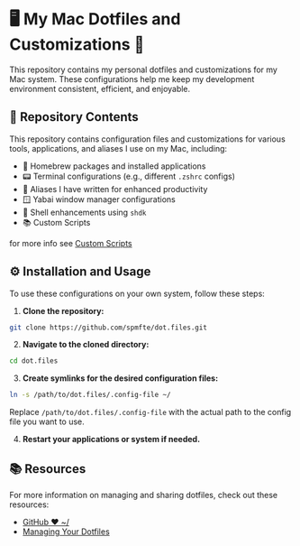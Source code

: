 # 🖥️ My Mac Dotfiles and Customizations 🚀

This repository contains my personal dotfiles and customizations for my Mac system. These configurations help me keep my development environment consistent, efficient, and enjoyable. 

## 📁 Repository Contents

This repository contains configuration files and customizations for various tools, applications, and aliases I use on my Mac, including:

- 🍺 Homebrew packages and installed applications
- 📟 Terminal configurations (e.g., different `.zshrc` configs)
- 🔗 Aliases I have written for enhanced productivity
- 🪟 Yabai window manager configurations
- 🐚 Shell enhancements using `shdk`
- 📚 Custom Scripts
  
for more info see [Custom Scripts](https://github.com/spmfte/dot.files/tree/6bdbead0fbc4e25873c18db2d3ae933b60c7afa8/scripts)

## ⚙️ Installation and Usage

To use these configurations on your own system, follow these steps:

1. **Clone the repository:**

```bash
git clone https://github.com/spmfte/dot.files.git
```

2. **Navigate to the cloned directory:**

```bash
cd dot.files
```

3. **Create symlinks for the desired configuration files:**

```bash
ln -s /path/to/dot.files/.config-file ~/
```


Replace `/path/to/dot.files/.config-file` with the actual path to the config file you want to use.

4. **Restart your applications or system if needed.**

## 📚 Resources

For more information on managing and sharing dotfiles, check out these resources:

- [GitHub ❤ ~/](https://dotfiles.github.io/)
- [Managing Your Dotfiles](https://www.anishathalye.com/2014/08/03/managing-your-dotfiles/)
